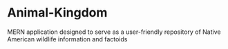 # Animal-Kingdom

MERN application designed to serve as a user-friendly repository of Native American wildlife information and factoids
